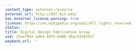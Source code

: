 ```yaml
---
content_type: external-resource
external_url: http://ddf.mit.edu/
has_external_license_warning: true
license: https://en.wikipedia.org/wiki/All_rights_reserved
status: ''
title: Digital Design Fabrication Group
uid: 15eef902-ad64-4976-b989-18ac59391d1f
wayback_url: ''
---
```

